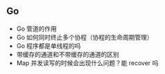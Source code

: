 ## Go

- Go 管道的作用
- Go 如何同时终止多个协程（协程的生命周期管理）
- Go 程序都是单线程的吗
- 带缓存的通道和不带缓存的通道的区别
- Map 并发读写的时候会出现什么问题？能 recover 吗

